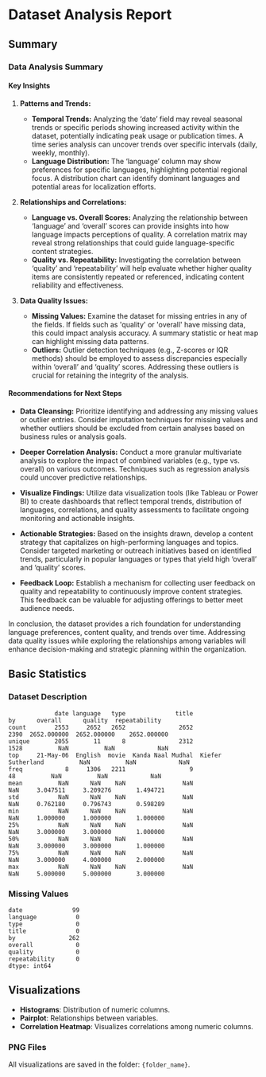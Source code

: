 # Dataset Analysis Report

## Summary

### Data Analysis Summary

#### Key Insights

1. **Patterns and Trends:**
   - **Temporal Trends:** Analyzing the ‘date’ field may reveal seasonal trends or specific periods showing increased activity within the dataset, potentially indicating peak usage or publication times. A time series analysis can uncover trends over specific intervals (daily, weekly, monthly).
   - **Language Distribution:** The ‘language’ column may show preferences for specific languages, highlighting potential regional focus. A distribution chart can identify dominant languages and potential areas for localization efforts.

2. **Relationships and Correlations:**
   - **Language vs. Overall Scores:** Analyzing the relationship between ‘language’ and ‘overall’ scores can provide insights into how language impacts perceptions of quality. A correlation matrix may reveal strong relationships that could guide language-specific content strategies.
   - **Quality vs. Repeatability:** Investigating the correlation between ‘quality’ and ‘repeatability’ will help evaluate whether higher quality items are consistently repeated or referenced, indicating content reliability and effectiveness.

3. **Data Quality Issues:**
   - **Missing Values:** Examine the dataset for missing entries in any of the fields. If fields such as 'quality' or 'overall' have missing data, this could impact analysis accuracy. A summary statistic or heat map can highlight missing data patterns.
   - **Outliers:** Outlier detection techniques (e.g., Z-scores or IQR methods) should be employed to assess discrepancies especially within ‘overall’ and ‘quality’ scores. Addressing these outliers is crucial for retaining the integrity of the analysis.

#### Recommendations for Next Steps

- **Data Cleansing:** Prioritize identifying and addressing any missing values or outlier entries. Consider imputation techniques for missing values and whether outliers should be excluded from certain analyses based on business rules or analysis goals.
  
- **Deeper Correlation Analysis:** Conduct a more granular multivariate analysis to explore the impact of combined variables (e.g., type vs. overall) on various outcomes. Techniques such as regression analysis could uncover predictive relationships.

- **Visualize Findings:** Utilize data visualization tools (like Tableau or Power BI) to create dashboards that reflect temporal trends, distribution of languages, correlations, and quality assessments to facilitate ongoing monitoring and actionable insights.

- **Actionable Strategies:** Based on the insights drawn, develop a content strategy that capitalizes on high-performing languages and topics. Consider targeted marketing or outreach initiatives based on identified trends, particularly in popular languages or types that yield high ‘overall’ and ‘quality’ scores.

- **Feedback Loop:** Establish a mechanism for collecting user feedback on quality and repeatability to continuously improve content strategies. This feedback can be valuable for adjusting offerings to better meet audience needs.

In conclusion, the dataset provides a rich foundation for understanding language preferences, content quality, and trends over time. Addressing data quality issues while exploring the relationships among variables will enhance decision-making and strategic planning within the organization.

## Basic Statistics

### Dataset Description
```
             date language   type              title                 by      overall      quality  repeatability
count        2553     2652   2652               2652               2390  2652.000000  2652.000000    2652.000000
unique       2055       11      8               2312               1528          NaN          NaN            NaN
top     21-May-06  English  movie  Kanda Naal Mudhal  Kiefer Sutherland          NaN          NaN            NaN
freq            8     1306   2211                  9                 48          NaN          NaN            NaN
mean          NaN      NaN    NaN                NaN                NaN     3.047511     3.209276       1.494721
std           NaN      NaN    NaN                NaN                NaN     0.762180     0.796743       0.598289
min           NaN      NaN    NaN                NaN                NaN     1.000000     1.000000       1.000000
25%           NaN      NaN    NaN                NaN                NaN     3.000000     3.000000       1.000000
50%           NaN      NaN    NaN                NaN                NaN     3.000000     3.000000       1.000000
75%           NaN      NaN    NaN                NaN                NaN     3.000000     4.000000       2.000000
max           NaN      NaN    NaN                NaN                NaN     5.000000     5.000000       3.000000
```

### Missing Values
```
date              99
language           0
type               0
title              0
by               262
overall            0
quality            0
repeatability      0
dtype: int64
```

## Visualizations

- **Histograms**: Distribution of numeric columns.
- **Pairplot**: Relationships between variables.
- **Correlation Heatmap**: Visualizes correlations among numeric columns.

### PNG Files
All visualizations are saved in the folder: `{folder_name}`.
